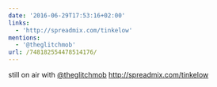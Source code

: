 ```yaml
---
date: '2016-06-29T17:53:16+02:00'
links:
  - 'http://spreadmix.com/tinkelow'
mentions:
  - '@theglitchmob'
url: /748182554478514176/
---
```

still on air with [@theglitchmob](https://twitter.com/@theglitchmob) http://spreadmix.com/tinkelow
